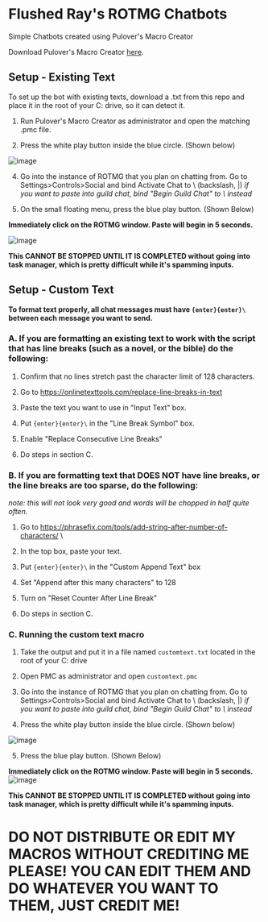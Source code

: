 # Flushed Ray's ROTMG Chatbots

Simple Chatbots created using Pulover's Macro Creator

Download Pulover's Macro Creator [here](https://www.macrocreator.com/download/).

## Setup - Existing Text

To set up the bot with existing texts, download a .txt from this repo and place it in the root of your C: drive, so it can detect it.

1. Run Pulover's Macro Creator as administrator and open the matching .pmc file.

2. Press the white play button inside the blue circle. (Shown below)

![image](https://github.com/user-attachments/assets/13b713c3-4bd6-42ae-8435-d06e224f4989)

4. Go into the instance of ROTMG that you plan on chatting from. Go to Settings>Controls>Social and bind Activate Chat to \ (backslash, |)
*if you want to paste into guild chat, bind "Begin Guild Chat" to \ instead*

5. On the small floating menu, press the blue play button. (Shown Below)

**Immediately click on the ROTMG window. Paste will begin in 5 seconds.**

![image](https://github.com/user-attachments/assets/7e015401-efaf-4861-867a-1402444aeeed)

**This CANNOT BE STOPPED UNTIL IT IS COMPLETED without going into task manager, which is pretty difficult while it's spamming inputs.**

## Setup - Custom Text

**To format text properly, all chat messages must have ``{enter}{enter}\`` between each message you want to send.**

### A. If you are formatting an existing text to work with the script that has line breaks (such as a novel, or the bible) do the following:

1. Confirm that no lines stretch past the character limit of 128 characters.

2. Go to https://onlinetexttools.com/replace-line-breaks-in-text

3. Paste the text you want to use in "Input Text" box.

4. Put ``{enter}{enter}\`` in the "Line Break Symbol" box.

5. Enable "Replace Consecutive Line Breaks"

6. Do steps in section C.

### B. If you are formatting text that DOES NOT have line breaks, or the line breaks are too sparse, do the following:
*note: this will not look very good and words will be chopped in half quite often.*

1. Go to https://phrasefix.com/tools/add-string-after-number-of-characters/ \

2. In the top box, paste your text.

3. Put ``{enter}{enter}\`` in the "Custom Append Text" box

4. Set "Append after this many characters" to 128

5. Turn on "Reset Counter After Line Break"

6. Do steps in section C.

### C. Running the custom text macro

1. Take the output and put it in a file named ``customtext.txt`` located in the root of your C: drive

2. Open PMC as administrator and open ``customtext.pmc``

3. Go into the instance of ROTMG that you plan on chatting from. Go to Settings>Controls>Social and bind Activate Chat to \ (backslash, |)
*if you want to paste into guild chat, bind "Begin Guild Chat" to \ instead*

4. Press the white play button inside the blue circle. (Shown below)

![image](https://github.com/user-attachments/assets/13b713c3-4bd6-42ae-8435-d06e224f4989)

5. Press the blue play button. (Shown Below)

**Immediately click on the ROTMG window. Paste will begin in 5 seconds.**
 ![image](https://github.com/user-attachments/assets/7e015401-efaf-4861-867a-1402444aeeed)

**This CANNOT BE STOPPED UNTIL IT IS COMPLETED without going into task manager, which is pretty difficult while it's spamming inputs.**

# DO NOT DISTRIBUTE OR EDIT MY MACROS WITHOUT CREDITING ME PLEASE! YOU CAN EDIT THEM AND DO WHATEVER YOU WANT TO THEM, JUST CREDIT ME! 
